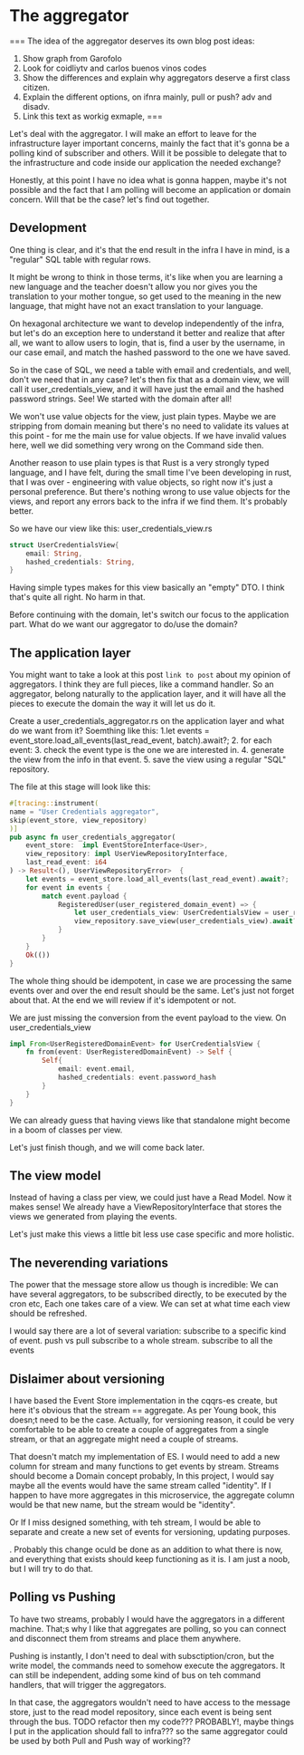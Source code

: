 # The aggregator

===
The idea of the aggregator deserves its own blog post ideas:
1. Show graph from Garofolo
2. Look for coidliytv and carlos buenos vinos codes
3. Show the differences and explain why aggregators deserve a first class citizen.
4. Explain the different options, on ifnra mainly, pull or push? adv and disadv.
5. Link this text as workig exmaple, 
===

Let's deal with the aggregator. I will make an effort to leave for the infrastructure layer important
concerns, mainly the fact that it's gonna be a polling kind of subscriber and others. Will it be possible
to delegate that to the infrastructure and code inside our application the needed exchange?

Honestly, at this point I have no idea what is gonna happen, maybe it's not possible and the fact
that I am polling will become an application or domain concern. Will that be the case? let's find out
together.

## Development

One thing is clear, and it's that the end result in the infra I have in mind, is a "regular" SQL table
with regular rows.

It might be wrong to think in those terms, it's like when you are learning a new language and the teacher
doesn't allow you nor gives you the translation to your mother tongue, so get used to the meaning in the
new language, that might have not an exact translation to your language. 

On hexagonal architecture we want to develop independently of the infra, but let's do an exception here
to understand it better and realize that after all, we want to allow users to login, that is, find a 
user by the username, in our case email, and match the hashed password to the one we have saved.

So in the case of SQL, we need a table with email and credentials, and well, don't we need that in any case?
let's then fix that as a domain view, we will call it user_credentials_view, and it will have just
the email and the hashed password strings. See! We started with the domain after all!

We won't use value objects for the view, just plain types. Maybe we are stripping from domain meaning
but there's no need to validate its values at this point - for me the main use for value objects. If
we have invalid values here, well we did something very wrong on the Command side then.

Another reason to use plain types is that Rust is a very strongly typed language, and I have felt, during
the small time I've been developing in rust, that I was over -  engineering with value objects, so right
now it's just a personal preference. But there's nothing wrong to use value objects for the views, and report
any errors back to the infra if we find them. It's probably better.

So we have our view like this:
user_credentials_view.rs

```rust
struct UserCredentialsView{
    email: String,
    hashed_credentials: String,
}
```
Having simple types makes for this view basically an "empty" DTO. I think that's quite all right. No
harm in that.

Before continuing with the domain, let's switch our focus to the application part. What do we want
our aggregator to do/use the domain?

## The application layer

You might want to take a look at this post `link to post` about my opinion of aggregators. I think
they are full pieces, like a command handler. So an aggregator, belong naturally to the application
layer, and it will have all the pieces to execute the domain the way it will let us do it.

Create a user_credentials_aggregator.rs on the application layer and what do we want from it?
Soemthing like this:
1.let events = event_store.load_all_events(last_read_event, batch).await?;
2. for each event:
3.  check the event type is the one we are interested in.
4. generate the view from the info in that event.
5. save the view using a regular "SQL" repository.

The file at this stage will look like this:

```rust
#[tracing::instrument(
name = "User Credentials aggregator",
skip(event_store, view_repository)
)]
pub async fn user_credentials_aggregator(
    event_store:  impl EventStoreInterface<User>,
    view_repository: impl UserViewRepositoryInterface,
    last_read_event: i64
) -> Result<(), UserViewRepositoryError>  {
    let events = event_store.load_all_events(last_read_event).await?;
    for event in events {
        match event.payload {
            RegisteredUser(user_registered_domain_event) => {
                let user_credentials_view: UserCredentialsView = user_registered_domain_event.into();
                view_repository.save_view(user_credentials_view).await?;
            }
        }
    }
    Ok(())
}
```
The whole thing should be idempotent, in case we are processing the same events over and over
the end result should be the same. Let's just not forget about that. At the end we will review
if it's idempotent or not.

We are just missing the conversion from the event payload to the view. On user_credentials_view

```rust
impl From<UserRegisteredDomainEvent> for UserCredentialsView {
    fn from(event: UserRegisteredDomainEvent) -> Self {
        Self{
            email: event.email,
            hashed_credentials: event.password_hash
        }
    }
}
```

We can already guess that having views like that standalone might become in a boom of classes per view.

Let's just finish though, and we will come back later.


## The view model

Instead of having a class per view, we could just have a Read Model. Now it makes sense! We already
have a ViewRepositoryInterface that stores the views we generated from playing the events.

Let's just make this views a little bit less use case specific and more holistic.

## The neverending variations

The power that the message store allow us though is incredible:
We can have several aggregators, to be subscribed directly, to be executed by the cron
etc, Each one takes care of a view. We can set at what time each view should be refreshed.

I would say there are a lot of several variation:
subscribe to a specific kind of event.
push vs pull
subscribe to a whole stream.
subscribe to all the events 

## Dislaimer about versioning

I have based the Event Store implementation in the cqqrs-es create, but here it's obvious that
the stream == aggregate. As per Young book, this doesn;t need to be the case. Actually, for
versioning reason, it could be very comfortable to be able to create a couple of aggregates
from a single stream, or that an aggregate might need a couple of streams.

That doesn't match my implementation of ES. I would need to add a new column for stream
and many functions to get events by stream. Streams should
become a Domain concept probably, In this project, I would say maybe all the 
events would have the same stream called "identity". If I happen to have more aggregates in this
microservice, the aggregate column would be that new name, but the stream would be "identity".

Or If I miss designed something, with teh stream, I would be able to separate and create a new 
set of events for versioning, updating purposes.

. Probably this change oculd be done as an addition to what there is now, and everything
that exists should keep functioning as it is. I am just a noob, but I will try to do that.

## Polling vs Pushing
To have two streams, probably I would have the aggregators in a different machine. That;s
why I like that aggregates are polling, so you can connect and disconnect them from streams
and place them anywhere.

Pushing is instantly, I don't need to deal with subsctiption/cron, but the write model, the 
commands need to somehow execute the aggregators. It can still be independent, adding some 
kind of bus on teh command handlers, that will trigger the aggregators.

In that case, the aggregators wouldn't need to have access to the message store, just to the 
read model repository, since each event is being sent through the bus. TODO refactor then my code???
PROBABLY!, maybe things I put in the application should fall to infra??? so the same aggregator
could be used by both Pull and Push way of working??





